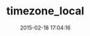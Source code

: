 ---
layout: post
title:  "timezone_local"
repo:   "chetan/timezone_local"
date:   2015-02-18 17:04:16
gemurl: http://github.com/chetan/timezone_local
---